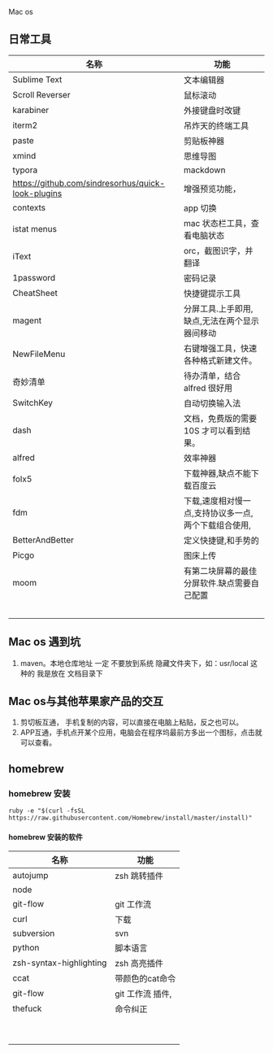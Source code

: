 Mac os 

## 日常工具

| 名称                                               | 功能                                                 |
| -------------------------------------------------- | ---------------------------------------------------- |
| Sublime Text                                       | 文本编辑器                                           |
| Scroll Reverser                                    | 鼠标滚动                                             |
| karabiner                                          | 外接键盘时改键                                       |
| iterm2                                             | 吊炸天的终端工具                                     |
| paste                                              | 剪贴板神器                                           |
| xmind                                              | 思维导图                                             |
| typora                                             | mackdown                                             |
| https://github.com/sindresorhus/quick-look-plugins | 增强预览功能，                                       |
| contexts                                           | app 切换                                             |
| istat menus                                        | mac 状态栏工具，查看电脑状态                         |
| iText                                              | orc，截图识字，并翻译                                |
| 1password                                          | 密码记录                                             |
| CheatSheet                                         | 快捷键提示工具                                       |
| magent                                             | 分屏工具.上手即用,缺点,无法在两个显示器间移动        |
| NewFileMenu                                        | 右键增强工具，快速各种格式新建文件。                 |
| 奇妙清单                                           | 待办清单，结合 alfred 很好用                         |
| SwitchKey                                          | 自动切换输入法                                       |
| dash                                               | 文档，免费版的需要 10S 才可以看到结果。              |
| alfred                                             | 效率神器                                             |
| folx5                                              | 下载神器,缺点不能下载百度云                          |
| fdm                                                | 下载,速度相对慢一点,支持协议多一点,两个下载组合使用, |
| BetterAndBetter                                    | 定义快捷键,和手势的                                  |
| Picgo                                              | 图床上传                                             |
| moom                                               | 有第二块屏幕的最佳分屏软件.缺点需要自己配置          |
|                                                    |                                                      |
|                                                    |                                                      |
|                                                    |                                                      |
|                                                    |                                                      |
|                                                    |                                                      |



## Mac os 遇到坑

1. maven。本地仓库地址 一定 不要放到系统 隐藏文件夹下，如：usr/local 这种的 我是放在 文档目录下

## Mac os与其他苹果家产品的交互

1. 剪切板互通， 手机复制的内容，可以直接在电脑上粘贴，反之也可以。
2. APP互通，手机点开某个应用，电脑会在程序坞最前方多出一个图标，点击就可以查看。

## homebrew

### homebrew 安装

```shell
ruby -e "$(curl -fsSL https://raw.githubusercontent.com/Homebrew/install/master/install)"

```

#### homebrew 安装的软件

| 名称                    | 功能             |
| ----------------------- | ---------------- |
| autojump                | zsh 跳转插件     |
| node                    |                  |
| git-flow                | git 工作流       |
| curl                    | 下载             |
| subversion              | svn              |
| python                  | 脚本语言         |
| zsh-syntax-highlighting | zsh 高亮插件     |
| ccat                    | 带颜色的cat命令  |
| git-flow                | git 工作流 插件, |
| thefuck                 | 命令纠正         |
|                         |                  |
|                         |                  |
|                         |                  |
|                         |                  |
|                         |                  |
|                         |                  |
|                         |                  |
|                         |                  |
|                         |                  |

